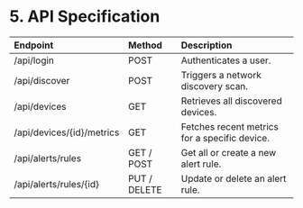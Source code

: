 # **5\. API Specification**

| Endpoint | Method | Description |
| :---- | :---- | :---- |
| /api/login | POST | Authenticates a user. |
| /api/discover | POST | Triggers a network discovery scan. |
| /api/devices | GET | Retrieves all discovered devices. |
| /api/devices/{id}/metrics | GET | Fetches recent metrics for a specific device. |
| /api/alerts/rules | GET / POST | Get all or create a new alert rule. |
| /api/alerts/rules/{id} | PUT / DELETE | Update or delete an alert rule. |
